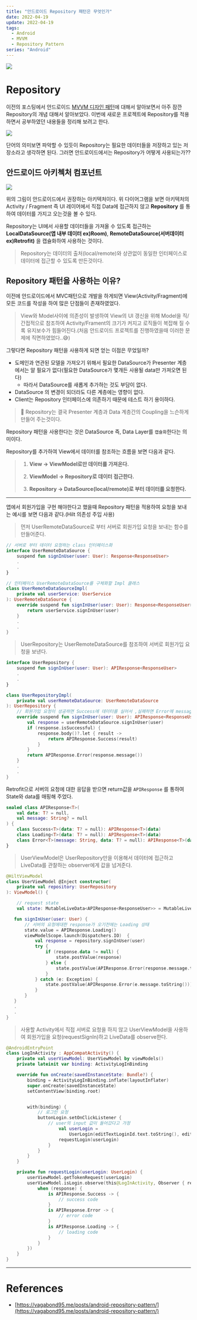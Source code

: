 ```yaml
---
title: "안드로이드 Repository 패턴은 무엇인가"
date: 2022-04-19
update: 2022-04-19
tags:
  - Android
  - MVVM
  - Repository Pattern
series: "Android"
---
```

<img src="https://user-images.githubusercontent.com/63226023/151594101-266890b7-079a-47c5-9daa-2afbc335ccb7.png">

# Repository
이전의 포스팅에서 안드로이드 [MVVM 디자인 패턴](https://ppeper.github.io/android/android-acc/)에 대해서 알아보면서 아주 잠깐 Repository의 개념 대해서 알아보았다. 이번에 새로운 프로젝트에 Repository를 적용하면서 공부하였던 내용들을 정리해 보려고 한다.

<img src="https://user-images.githubusercontent.com/63226023/163725815-0dc509ff-346b-4f7f-bc4f-cc407c2b2f8d.png">

단어의 의미보면 파악할 수 있듯이 Repository는 필요한 데이터들을 저장하고 있는 저장소라고 생각하면 된다. 그러면 안드로이드에서는 Repository가 어떻게 사용되는가??

## 안드로이드 아키첵처 컴포넌트
<img src="https://user-images.githubusercontent.com/63226023/163726014-6b6a0c25-1d70-47d2-ac4f-37f3972c5549.png">

위의 그림이 안드로이드에서 권장하는 아키텍처이다. 위 다이어그램을 보면 아키텍처의 Activity / Fragment 즉 UI 레이어에서 직접 Data에 접근하지 않고 __Repository__ 를 통하여 데이터를 가지고 오는것을 볼 수 있다.

Repository는 UI에서 사용할 데이터들을 가져올 수 있도록 접근하는 __LocalDataSource(앱 내부 데이터 ex)Room)__, __RemoteDataSource(서버데이터 ex)Retrofit)__ 을 캡슐화하여 사용하는 것이다.

> Repository는 데이터의 출처(local/remote)와 상관없이 동일한 인터페이스로 데이터에 접근할 수 있도록 만든것이다.

## Repository 패턴을 사용하는 이유?
이전에 안드로이드에서 MVC패턴으로 개발을 하게되면 View(Activity/Fragment)에 모든 코드를 작성을 하여 많은 단점들이 존재하였었다.

> View와 Model사이에 의존성이 발생하여 View의 UI 갱신을 위해 Model을 직/간접적으로 참조하여 Activity/Frament의 크기가 커지고 로직들이 복잡해 질 수록 유지보수가 힘들어진다.(처음 안드로이드 프로젝트를 진행하였을때 이러한 문제에 직면하였었다..😅)

그렇다면 Repository 패턴을 사용하게 되면 얻는 이점은 무었일까?

- 도메인과 연관된 모델을 가져오기 위해서 필요한 DataSource가 Presenter 계층에서는 알 필요가 없다(필요한 DataSource가 몇개든 사용될 data만 가져오면 된다)
   - 따라서 DataSource를 새롭게 추가하는 것도 부담이 없다.
- DataSource 의 변경이 되더라도 다른 계층에는 영향이 없다.
- Client는 Repository 인터페이스에 의존하기 때문에 테스트 하기 용이하다.

> 🔔 Repository는 결국 Presenter 계층과 Data 계층간의 Coupling을 느슨하게 만들어 주는것이다.

Repository 패턴을 사용한다는 것은 DataSource 즉, Data Layer를 `캡슐화`한다는 의미이다.

Repository를 추가하여 View에서 데이터를 참조하는 흐름을 보면 다음과 같다. 

> 1. __View -> ViewModel로만 데이터를 가져온다.__ 
>
> 2. __ViewModel -> Repository로 데이터 접근한다.__
>
> 3. __Repository -> DataSource(local/remote)로 부터 데이터를 요청한다.__

- - -

앱에서 회원가입을 구현 해야한다고 했을때 Repository 패턴을 적용하여 요청을 보내는 예시를 보면 다음과 같다.(Hilt 의존성 주입 사용)

> 먼저 UserRemoteDataSource로 부터 서버로 회원가입 요청을 보내는 함수를 만들어준다.

```kotlin
// 서버로 부터 데이터 요청하는 class 인터페이스화
interface UserRemoteDataSource {
    suspend fun signInUser(user: User): Response<ResponseUser>
    .
    .
}

// 인터페이스 UserRemoteDataSource를 구체화할 Impl 클래스
class UserRemoteDataSourceImpl(
    private val userService: UserService
): UserRemoteDataSource {
    override suspend fun signInUser(user: User): Response<ResponseUser> {
        return userService.signInUser(user)
    }
    .
    .
}
```

> UserRepository는 UserRemoteDataSource를 참조하여 서버로 회원가입 요청을 보낸다.

```kotlin
interface UserRepository {
    suspend fun signInUser(user: User): APIResponse<ResponseUser>
    .
    .
}

class UserRepositoryImpl(
    private val userRemoteDataSource: UserRemoteDataSource
): UserRepository {
    // 회원가입 요청이 성공하면 Success에 데이터를 실어서 ,실패하면 Error에 message 리턴
    override suspend fun signInUser(user: User): APIResponse<ResponseUser> {
        val response = userRemoteDataSource.signInUser(user)
        if (response.isSuccessful) {
            response.body()?.let { result ->
                return APIResponse.Success(result)
            }
        }
        return APIResponse.Error(response.message())
    }
    .
    .
}
```

 Retrofit으로 서버의 요청에 대한 응답을 받으면 return값을 `APIResponse` 를 통하여 State와 data를 매핑해 주었다.

```kotlin
sealed class APIResponse<T>(
    val data: T? = null,
    val message: String? = null
) {
    class Success<T>(data: T? = null): APIResponse<T>(data)
    class Loading<T>(data: T? = null): APIResponse<T>(data)
    class Error<T>(message: String, data: T? = null): APIResponse<T>(data, message)
}
```

> UserViewModel은 UserRepository만을 이용해서 데이터에 접근하고 LiveData를 관찰하는 observer에게 값을 넘겨준다.

```kotlin
@HiltViewModel
class UserViewModel @Inject constructor(
    private val repository: UserRepository
): ViewModel() {

    // request state
    val state: MutableLiveData<APIResponse<ResponseUser>> = MutableLiveData()

   fun signInUser(user: User) {
       // 서버의 요청에대한 response가 오기전에는 Loading 상태
       state.value = APIResponse.Loading()
       viewModelScope.launch(Dispatchers.IO)  {
           val response = repository.signInUser(user)
           try {
               if (response.data != null) {
                   state.postValue(response)
               } else {
                   state.postValue(APIResponse.Error(response.message.toString()))
               }
           } catch (e: Exception) {
               state.postValue(APIResponse.Error(e.message.toString()))
           }
       }
   }
   .
   .
}
```

> 사용할 Activity에서 직접 서버로 요청을 하지 않고 UserViewModel을 사용하여 회원가입을 요청(requestSignIn)하고 LiveData를 observe한다.

```kotlin
@AndroidEntryPoint
class LogInActivity : AppCompatActivity() {
    private val userViewModel: UserViewModel by viewModels()
    private lateinit var binding: ActivityLogInBinding

    override fun onCreate(savedInstanceState: Bundle?) {
        binding = ActivityLogInBinding.inflate(layoutInflater)
        super.onCreate(savedInstanceState)
        setContentView(binding.root)


        with(binding) {
            // 로그인 요청
            buttonLogin.setOnClickListener {
                // user의 input 값이 들어갔다고 가정
                    val userLogin =
                        UserLogin(editTextLoginId.text.toString(), editTextLoginPwd.text.toString())
                    requestLogin(userLogin)
                }
            }
        }
    }

    private fun requestLogin(userLogin: UserLogin) {
        userViewModel.getTokenRequest(userLogin)
        userViewModel.isLogin.observe(this@LogInActivity, Observer { response ->
            when (response) {
                is APIResponse.Success -> {
                    // success code
                }
                is APIResponse.Error -> {
                    // error code
                }
                is APIResponse.Loading -> {
                    // loading code
                }
            }
        })
    }
}
```

- - -
# References 
- [https://vagabond95.me/posts/android-repository-pattern/](https://vagabond95.me/posts/android-repository-pattern/)